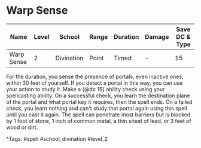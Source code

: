 # Warp Sense

| Name | Level | School | Range | Duration | Damage | Save DC & Type |
|------|-------|--------|-------|----------|--------|----------------|
| Warp Sense | 2 | Divination | Point | Timed | - | 15 |

For the duration, you sense the presence of portals, even inactive ones, within 30 feet of yourself. If you detect a portal in this way, you can use your action to study it. Make a {@dc 15} ability check using your spellcasting ability. On a successful check, you learn the destination plane of the portal and what portal key it requires, then the spell ends. On a failed check, you learn nothing and can't study that portal again using this spell until you cast it again. The spell can penetrate most barriers but is blocked by 1 foot of stone, 1 inch of common metal, a thin sheet of lead, or 3 feet of wood or dirt.

^Tags: #spell #school_divination #level_2